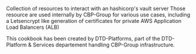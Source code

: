 Collection of resources to interact with an hashicorp's vault server
Those resource are used internally by CBP-Group for various use cases, including a Letsencrypt like generation of certificates for private AWS Application Load Balancers (ALB)

This cookbook has been created by DTD-Platforms, part of the DTD-Platform & Services departement handling CBP-Group infrastructure.




